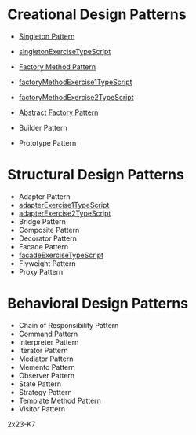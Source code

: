 # Creational Design Patterns

- [Singleton Pattern](/ressource/skeleton/index.md)
- [singletonExerciseTypeScript](/exo/creational/singleton/index.ts)

- [Factory Method Pattern](/ressource/factoryMethod/index.md)
- [factoryMethodExercise1TypeScript](/exo/creational/factoryMethod/1/index.ts)
- [factoryMethodExercise2TypeScript](/exo/creational/factoryMethod/2/index.ts)

- [Abstract Factory Pattern](/ressource/abstractFactory/index.md)
- Builder Pattern
- Prototype Pattern
# Structural Design Patterns
- Adapter Pattern
- [adapterExercise1TypeScript](/exo/structural/adapter/1/index.ts)
- [adapterExercise2TypeScript](/exo/structural/adapter/2/index.ts)
- Bridge Pattern
- Composite Pattern
- Decorator Pattern
- Facade Pattern
- [facadeExerciseTypeScript](/exo/structural/facade/index.ts)
- Flyweight Pattern
- Proxy Pattern
# Behavioral Design Patterns
- Chain of Responsibility Pattern
- Command Pattern
- Interpreter Pattern
- Iterator Pattern
- Mediator Pattern
- Memento Pattern
- Observer Pattern
- State Pattern
- Strategy Pattern
- Template Method Pattern
- Visitor Pattern

2x23-K7